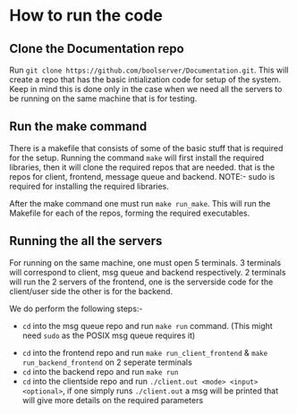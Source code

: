 # How to run the code

## Clone the Documentation repo
Run `git clone https://github.com/boolserver/Documentation.git`. This will create a repo that has the basic intialization code for setup of the system. Keep in mind this is done only in the case when we need all the servers to be running on the same machine that is for testing.

## Run the make command
There is a makefile that consists of some of the basic stuff that is required for the setup.
Running the command `make` will first install the required libraries, then it will clone the required repos that are needed. that is the repos for client, frontend, message queue and backend. NOTE:- sudo is required for installing the required libraries.

After the make command one must run `make run_make`. This will run the Makefile for each of the repos, forming the required executables.

## Running the all the servers
For running on the same machine, one must open 5 terminals. 3 terminals will correspond to client, msg queue and backend respectively. 2 terminals will run the 2 servers of the frontend, one is the serverside code for the client/user side the other is for the backend.

We do perform the following steps:-
* `cd` into the msg queue repo and run `make run` command. (This might need `sudo` as the POSIX msg queue requires it)
+ `cd` into the frontend repo and run `make run_client_frontend` & `make run_backend_frontend` on 2 seperate terminals
+ `cd` into the backend repo and run `make run`
+ `cd` into the clientside repo and run `./client.out <mode> <input> <optional>`, if one simply runs `./client.out` a msg will be printed that will give more details on the required parameters

